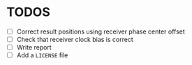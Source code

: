 # TODOS
- [ ] Correct result positions using receiver phase center offset
- [ ] Check that receiver clock bias is correct
- [ ] Write report
- [ ] Add a `LICENSE` file